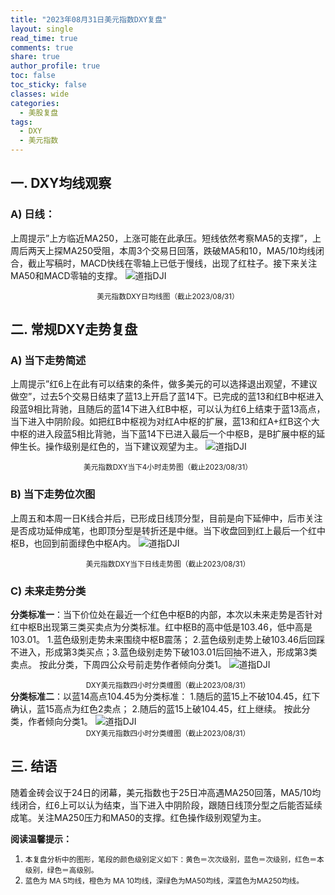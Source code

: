 ```yaml
---
title: "2023年08月31日美元指数DXY复盘"
layout: single
read_time: true
comments: true
share: true
author_profile: true
toc: false
toc_sticky: false
classes: wide
categories:
  - 美股复盘
tags:
  - DXY
  - 美元指数
---
```

## 一. DXY均线观察
### A) 日线：
上周提示”上方临近MA250，上涨可能在此承压。短线依然考察MA5的支撑”，上周后两天上探MA250受阻，本周3个交易日回落，跌破MA5和10，MA5/10均线闭合，截止写稿时，MACD快线在零轴上已低于慢线，出现了红柱子。接下来关注MA50和MACD零轴的支撑。
 ![道指DJI](https://image.olim.cc/2023-08-31-DXY-day.png)
<small><center>美元指数DXY日均线图（截止2023/08/31）</center></small>
## 二. 常规DXY走势复盘
### A) 当下走势简述
上周提示”红6上在此有可以结束的条件，做多美元的可以选择退出观望，不建议做空”，过去5个交易日结束了蓝13上开启了蓝14下。已完成的蓝13和红B中枢进入段蓝9相比背驰，且随后的蓝14下进入红B中枢，可以认为红6上结束于蓝13高点，当下进入中阴阶段。如把红B中枢视为对红A中枢的扩展，蓝13和红A+红B这个大中枢的进入段蓝5相比背驰，当下蓝14下已进入最后一个中枢B，是B扩展中枢的延伸生长。操作级别是红色的，当下建议观望为主。
 ![道指DJI](https://image.olim.cc/2023-08-31-DXY-hour.png)
<small><center>美元指数DXY当下4小时走势图（截止2023/08/31）</center></small>
### B) 当下走势位次图
上周五和本周一日K线合并后，已形成日线顶分型，目前是向下延伸中，后市关注是否成功延伸成笔，也即顶分型是转折还是中继。当下收盘回到红上最后一个红中枢B，也回到前面绿色中枢A内。
 ![道指DJI](https://image.olim.cc/2023-08-31-DXY-day-1.png)
<small><center>美元指数DXY当下日线走势图（截止2023/08/31）</center></small>
### C) 未来走势分类
**分类标准一**：当下价位处在最近一个红色中枢B的内部，本次以未来走势是否针对红中枢B出现第三类买卖点为分类标准。红中枢B的高中低是103.46，低中高是103.01。
1.蓝色级别走势未来围绕中枢B震荡；
2.蓝色级别走势上破103.46后回踩不进入，形成第3类买点；3.蓝色级别走势下破103.01后回抽不进入，形成第3类卖点。
按此分类，下周四公众号前走势作者倾向分类1。
 ![道指DJI](https://image.olim.cc/2023-08-31-DXY-hour-fl.png)
<small><center>DXY美元指数四小时分类缠图（截止2023/08/31）</center></small>
**分类标准二**：以蓝14高点104.45为分类标准：
1.随后的蓝15上不破104.45，红下确认，蓝15高点为红色2卖点；
2.随后的蓝15上破104.45，红上继续。
按此分类，作者倾向分类1。
 ![道指DJI](https://image.olim.cc/2023-08-31-DXY-hour-fl-1.png)
<small><center>DXY美元指数四小时分类缠图（截止2023/08/31）</center></small>
## 三. 结语
随着金砖会议于24日的闭幕，美元指数也于25日冲高遇MA250回落，MA5/10均线闭合，红6上可以认为结束，当下进入中阴阶段，跟随日线顶分型之后能否延续成笔。关注MA250压力和MA50的支撑。红色操作级别观望为主。


**阅读温馨提示：** 
1. <small>本复盘分析中的图形，笔段的颜色级别定义如下：黄色＝次次级别，蓝色＝次级别，红色＝本级别，绿色＝高级别。</small> 
2. <small>蓝色为 MA 5均线，橙色为 MA 10均线，深绿色为MA50均线，深蓝色为MA250均线。</small> 


